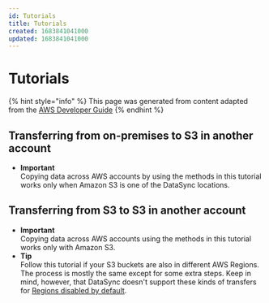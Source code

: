```yaml
---
id: Tutorials
title: Tutorials
created: 1683841041000
updated: 1683841041000
---
```

# Tutorials

{% hint style="info" %}
This page was generated from content adapted from the [AWS Developer Guide](https://github.com/awsdocs/aws-datasync-user-guide.git)
{% endhint %}

## Transferring from on-premises to S3 in another account

- **Important**  
Copying data across AWS accounts by using the methods in this tutorial works only when Amazon S3 is one of the DataSync locations\.


## Transferring from S3 to S3 in another account

- **Important**  
Copying data across AWS accounts using the methods in this tutorial works only with Amazon S3\.
- **Tip**  
Follow this tutorial if your S3 buckets are also in different AWS Regions\. The process is mostly the same except for some extra steps\. Keep in mind, however, that DataSync doesn't support these kinds of transfers for [Regions disabled by default](https://docs.aws.amazon.com/general/latest/gr/rande-manage.html)\.

